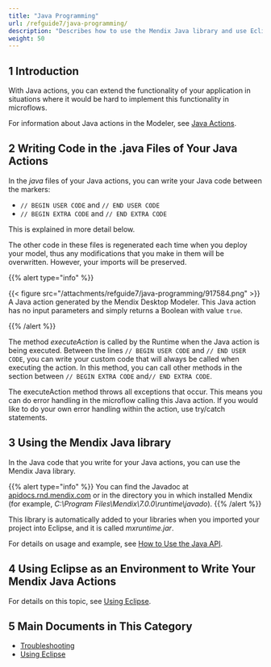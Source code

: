 ```yaml
---
title: "Java Programming"
url: /refguide7/java-programming/
description: "Describes how to use the Mendix Java library and use Eclipse as an environment to write your Mendix Java Actions."
weight: 50
---
```


## 1 Introduction

With Java actions, you can extend the functionality of your application in situations where it would be hard to implement this functionality in microflows.

For information about Java actions in the Modeler, see [Java Actions](/refguide7/java-actions/).

## 2 Writing Code in the .java Files of Your Java Actions

In the *java* files of your Java actions, you can write your Java code between the markers:

*   `// BEGIN USER CODE` and `// END USER CODE`
*   `// BEGIN EXTRA CODE` and `// END EXTRA CODE`

This is explained in more detail below.

The other code in these files is regenerated each time when you deploy your model, thus any modifications that you make in them will be overwritten. However, your imports will be preserved.

{{% alert type="info" %}}

{{< figure src="/attachments/refguide7/java-programming/917584.png" >}}
A Java action generated by the Mendix Desktop Modeler. This Java action has no input parameters and simply returns a Boolean with value `true`.

{{% /alert %}}

The method _executeAction_ is called by the Runtime when the Java action is being executed. Between the lines `// BEGIN USER CODE` and `// END USER CODE`, you can write your custom code that will always be called when executing the action. In this method, you can call other methods in the section between `// BEGIN EXTRA CODE` and`// END EXTRA CODE`.

The executeAction method throws all exceptions that occur. This means you can do error handling in the microflow calling this Java action. If you would like to do your own error handling within the action, use try/catch statements.

## 3 Using the Mendix Java library

In the Java code that you write for your Java actions, you can use the Mendix Java library.

{{% alert type="info" %}}
You can find the Javadoc at [apidocs.rnd.mendix.com](http://apidocs.rnd.mendix.com/7/runtime/index.html) or in the directory you in which installed Mendix (for example, *C:\Program Files\Mendix\7.0.0\runtime\javado*).
{{% /alert %}}

This library is automatically added to your libraries when you imported your project into Eclipse, and it is called *mxruntime.jar*.

For details on usage and example, see [How to Use the Java API](/howto7/logic-business-rules/java-api-tutorial/).

## 4 Using Eclipse as an Environment to Write Your Mendix Java Actions

For details on this topic, see [Using Eclipse](/refguide7/using-eclipse/).

## 5 Main Documents in This Category

* [Troubleshooting](/refguide7/troubleshooting/)
* [Using Eclipse](/refguide7/using-eclipse/)
